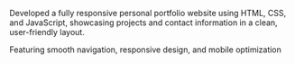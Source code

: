 Developed a fully responsive personal portfolio website using HTML, CSS, and JavaScript, showcasing projects and contact information in a clean, user-friendly layout.

Featuring smooth navigation, responsive design, and mobile optimization


